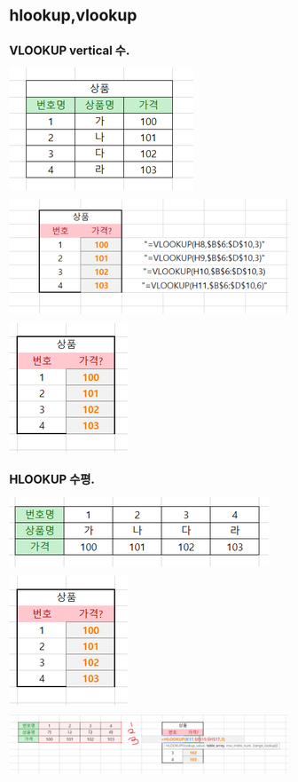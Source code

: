 # hlookup,vlookup

## VLOOKUP  vertical 수.



![](../.gitbook/assets/image.png)

![](../.gitbook/assets/image%20%283%29.png)

![](../.gitbook/assets/image%20%286%29.png)

## HLOOKUP 수평.

![](../.gitbook/assets/image%20%288%29.png)



![](../.gitbook/assets/image%20%284%29.png)

![](../.gitbook/assets/image%20%285%29.png)

